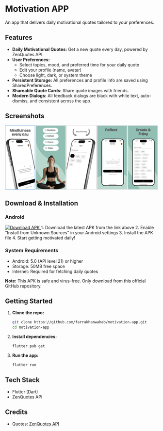 # Motivation APP

An app that delivers daily motivational quotes tailored to your preferences.

## Features

- **Daily Motivational Quotes:** Get a new quote every day, powered by ZenQuotes API.
- **User Preferences:**
  - Select topics, mood, and preferred time for your daily quote
  - Edit your profile (name, avatar)
  - Choose light, dark, or system theme
- **Persistent Storage:** All preferences and profile info are saved using SharedPreferences.
- **Shareable Quote Cards:** Share quote images with friends.
- **Modern Dialogs:** All feedback dialogs are black with white text, auto-dismiss, and consistent across the app.

## Screenshots

![MyApp Banner](/assets/images/app_banner.png)

## Download & Installation
### Android
<a href="https://github.com/farrakhanwahab/motivation-app/releases/download/v1.0.0/Motivation_v1.0.0.apk">
  <img src="https://img.shields.io/github/v/release/farrakhanwahab/motivation-app?style=for-the-badge&logo=android&logoColor=white&label=Download%20APK&color=3DDC84" alt="Download APK">
</a>
1. Download the latest APK from the link above
2. Enable "Install from Unknown Sources" in your Android settings
3. Install the APK file
4. Start getting motivated daily! 

### System Requirements
- Android: 5.0 (API level 21) or higher
- Storage: 50MB free space
- Internet: Required for fetching daily quotes

**Note:** This APK is safe and virus-free. Only download from this official GitHub repository.

## Getting Started

1. **Clone the repo:**
   ```sh
   git clone https://github.com/farrakhanwahab/motivation-app.git
   cd motivation-app
   ```
2. **Install dependencies:**
   ```sh
   flutter pub get
   ```
3. **Run the app:**
   ```sh
   flutter run
   ```

## Tech Stack
- Flutter (Dart)
- ZenQuotes API

## Credits
- Quotes: [ZenQuotes API](https://zenquotes.io/)
